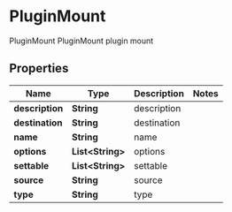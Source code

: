 

# PluginMount

PluginMount PluginMount plugin mount
## Properties

Name | Type | Description | Notes
------------ | ------------- | ------------- | -------------
**description** | **String** | description | 
**destination** | **String** | destination | 
**name** | **String** | name | 
**options** | **List&lt;String&gt;** | options | 
**settable** | **List&lt;String&gt;** | settable | 
**source** | **String** | source | 
**type** | **String** | type | 



